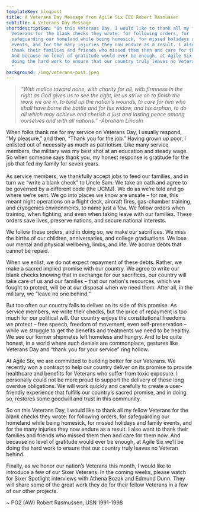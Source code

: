 ```yaml
---
templateKey: blogpost
title: A Veterans Day Message from Agile Six CEO Robert Rasmussen
subtitle: A Veterans Day Message
shortdescription: "On this Veterans Day, I would like to thank all my fellow
  Veterans for the blank checks they wrote: for following orders, for
  safeguarding our homeland while being homesick, for missed holidays and family
  events, and for the many injuries they now endure as a result. I also want to
  thank their families and friends who missed them then and care for them now.
  And because no level of gratitude would ever be enough, at Agile Six we’ll be
  doing the hard work to ensure that our country truly leaves no Veteran behind.
  "
background: /img/veterans-post.jpeg
---
```

> *“With malice toward none, with charity for all, with firmness in the right as God gives us to see the right, let us strive on to finish the work we are in, to bind up the nation’s wounds, to care for him who shall have borne the battle and for his widow, and his orphan, to do all which may achieve and cherish a just and lasting peace among ourselves and with all nations.” -Abraham Lincoln*

When folks thank me for my service on Veterans Day, I usually respond, “My pleasure,” and then, “Thank you for the job.” Having grown up poor, I enlisted out of necessity as much as patriotism. Like many service members, the military was my best shot at an education and steady wage. So when someone says thank you, my honest response is gratitude for the job that fed my family for seven years. ﻿\
\
As service members, we thankfully accept jobs to feed our families, and in turn we “write a blank check” to Uncle Sam. We take an oath and agree to be governed by a different code (the UCMJ). We do as we’re told and go where we’re sent. We go into places we know are unsafe – for me, this meant night operations on a flight deck, aircraft fires, gas-chamber training, and cryogenics environments, to name just a few. We follow orders when training, when fighting, and even when taking leave with our families. These orders save lives, preserve nations, and secure national interests. 

We follow these orders, and in doing so, we make our sacrifices. We miss the births of our children, anniversaries, and college graduations. We lose our mental and physical wellbeing, limbs, and life. We accrue debts that cannot be repaid.

When we enlist, we do not expect repayment of these debts. Rather, we make a sacred implied promise with our country. We agree to write our blank checks knowing that in exchange for our sacrifices, our country will take care of us and our families – that our nation's resources, which we fought to protect, will be at our disposal when we need them. After all, in the military, we “leave no one behind.”

But too often our country fails to deliver on its side of this promise. As service members, we write their checks, but the price of repayment is too much for our political will. Our country enjoys the constitutional freedoms we protect – free speech,  freedom of movement, even self-preservation – while we struggle to get the benefits and treatments we need to be healthy. We see our former shipmates left homeless and hungry. And to be quite honest, in a world where such denials are commonplace, gestures like Veterans Day and “thank you for your service” ring hollow. 

At Agile Six, we are committed to building better for our Veterans. We recently won a contract to help our country deliver on its promise to provide healthcare and benefits for Veterans who suffer from toxic exposure. I personally could not be more proud to support the delivery of these long overdue obligations. We will work quickly and carefully to create a user-friendly experience that fulfills our country’s sacred promise, and in doing so, restores some goodwill and trust in this community. 

So on this Veterans Day, I would like to thank all my fellow Veterans for the blank checks they wrote: for following orders, for safeguarding our homeland while being homesick, for missed holidays and family events, and for the many injuries they now endure as a result. I also want to thank their families and friends who missed them then and care for them now. And because no level of gratitude would ever be enough, at Agile Six we’ll be doing the hard work to ensure that our country truly leaves no Veteran behind. 

Finally, as we honor our nation’s Veterans this month, I would like to introduce a few of our Sixer Veterans. In the coming weeks, please watch for Sixer Spotlight interviews with Athena Bozak and Edmund Dunn. They will share some of the great work they do for their fellow Veterans in a few of our other projects.

~ PO2 (AW) Robert Rasmussen, USN 1991-1998